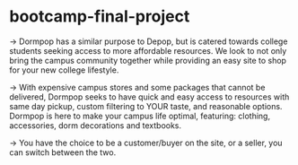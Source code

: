 # bootcamp-final-project
-> Dormpop has a similar purpose to Depop, but is catered towards college students seeking access to more affordable resources. We look to not only bring the campus community together while providing an easy site to shop for your new college lifestyle.

-> With expensive campus stores and some packages that cannot be delivered, Dormpop seeks to have quick and easy access to resources with same day pickup, custom filtering to YOUR taste, and reasonable options. Dormpop is here to make your campus life optimal, featuring: clothing, accessories, dorm decorations and textbooks.

-> You have the choice to be a customer/buyer on the site, or a seller, you can switch between the two. 
